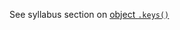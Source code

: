 See syllabus section on [object `.keys()`](https://codeyourfuture.github.io/syllabus-master/js-core-2/week-07/lesson.html#objectkeys)
